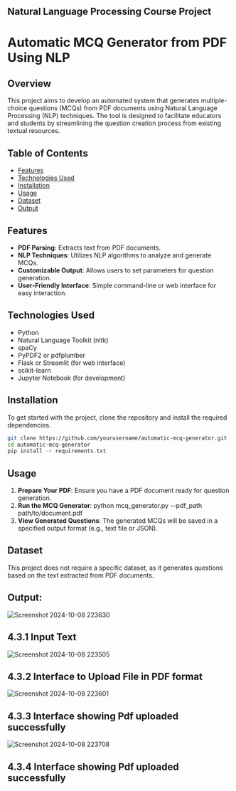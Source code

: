 ## Natural Language Processing Course Project

# Automatic MCQ Generator from PDF Using NLP

## Overview

This project aims to develop an automated system that generates multiple-choice questions (MCQs) from PDF documents using Natural Language Processing (NLP) techniques. The tool is designed to facilitate educators and students by streamlining the question creation process from existing textual resources.

## Table of Contents

- [Features](#features)
- [Technologies Used](#technologies-used)
- [Installation](#installation)
- [Usage](#usage)
- [Dataset](#dataset)
- [Output](#output)

## Features

- **PDF Parsing**: Extracts text from PDF documents.
- **NLP Techniques**: Utilizes NLP algorithms to analyze and generate MCQs.
- **Customizable Output**: Allows users to set parameters for question generation.
- **User-Friendly Interface**: Simple command-line or web interface for easy interaction.

## Technologies Used

- Python
- Natural Language Toolkit (nltk)
- spaCy
- PyPDF2 or pdfplumber
- Flask or Streamlit (for web interface)
- scikit-learn
- Jupyter Notebook (for development)

## Installation

To get started with the project, clone the repository and install the required dependencies.

```bash
git clone https://github.com/yourusername/automatic-mcq-generator.git
cd automatic-mcq-generator
pip install -r requirements.txt
```

## Usage

1. **Prepare Your PDF**: Ensure you have a PDF document ready for question generation.
2. **Run the MCQ Generator**: python mcq_generator.py --pdf_path path/to/document.pdf
3. **View Generated Questions**: The generated MCQs will be saved in a specified output format (e.g., text file or JSON).

## Dataset

This project does not require a specific dataset, as it generates questions based on the text extracted from PDF documents.
## Output: 
![Screenshot 2024-10-08 223630](https://github.com/user-attachments/assets/0612f90f-478b-48a3-a79a-e387a4abf0d5)
## 4.3.1 Input Text
![Screenshot 2024-10-08 223505](https://github.com/user-attachments/assets/5c155b07-db35-41dc-86c7-58eb3f59b6cb)
## 4.3.2 Interface to Upload File in PDF format
![Screenshot 2024-10-08 223601](https://github.com/user-attachments/assets/93ac106f-3cb5-4c42-a31f-5af6ed7c532f)
## 4.3.3 Interface showing Pdf uploaded successfully
![Screenshot 2024-10-08 223708](https://github.com/user-attachments/assets/8beea56f-6021-4fa0-85dc-ffeb4bb48f4e)
## 4.3.4 Interface showing Pdf uploaded successfully
